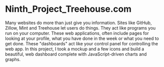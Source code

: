 # Ninth_Project_Treehouse.com

Many websites do more than just give you information. Sites like GitHub, Zillow, Mint and Treehouse let users do things. They act like programs you run on your computer. These web applications, often include pages for looking at your profile, what you have done in the week or what you need to get done. These "dashboards" act like your control panel for controlling the web app. In this project, I took a mockup and a few icons and build a beautiful, web dashboard complete with JavaScript-driven charts and graphs.
